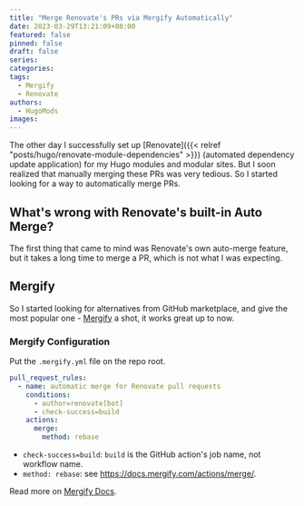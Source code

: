 ```yaml
---
title: "Merge Renovate's PRs via Mergify Automatically"
date: 2023-03-29T13:21:09+08:00
featured: false
pinned: false
draft: false
series:
categories:
tags:
  - Mergify
  - Renovate
authors:
  - HugoMods
images:
---
```


The other day I successfully set up [Renovate]({{< relref "posts/hugo/renovate-module-dependencies" >}}) (automated dependency update application) for my Hugo modules and modular sites. But I soon realized that manually merging these PRs was very tedious. So I started looking for a way to automatically merge PRs.

<!--more-->

## What's wrong with Renovate's built-in Auto Merge?

The first thing that came to mind was Renovate's own auto-merge feature, but it takes a long time to merge a PR, which is not what I was expecting.

## Mergify

So I started looking for alternatives from GitHub marketplace, and give the most popular one - [Mergify](https://github.com/marketplace/mergify) a shot, it works great up to now.

### Mergify Configuration

Put the `.mergify.yml` file on the repo root.

```yaml
pull_request_rules:
  - name: automatic merge for Renovate pull requests
    conditions:
      - author=renovate[bot]
      - check-success=build
    actions:
      merge:
        method: rebase
```

- `check-success=build`: `build` is the GitHub action's job name, not workflow name.
- `method: rebase`: see https://docs.mergify.com/actions/merge/.

Read more on [Mergify Docs](https://docs.mergify.com/).

